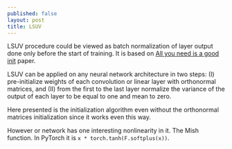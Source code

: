 ```yaml
---
published: false
layout: post
title: LSUV
---
```


LSUV procedure could be viewed as batch normalization of layer output done only before the start of training. It is based on [All you need is a good init](https://arxiv.org/abs/1511.06422) paper.

LSUV can be applied on any neural network architecture in two steps: (I) pre-initialize weights of each convolution or linear layer with orthonormal matrices, and (II) from the first to the last layer normalize the variance of the output of each layer to be equal to one and mean to zero.

Here presented is the initialization algorithm even without the orthonormal matrices initialization since it works even this way.

However or network has one interesting nonlinearity in it. The Mish function.
In PyTorch it is `x * torch.tanh(F.softplus(x))`. 




